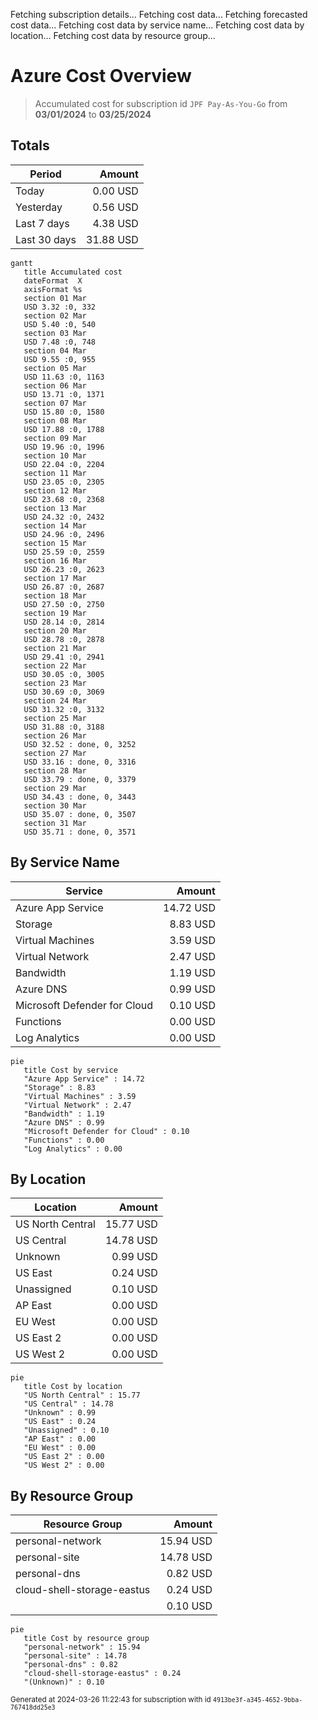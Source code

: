 Fetching subscription details...
Fetching cost data...
Fetching forecasted cost data...
Fetching cost data by service name...
Fetching cost data by location...
Fetching cost data by resource group...
# Azure Cost Overview

> Accumulated cost for subscription id `JPF Pay-As-You-Go` from **03/01/2024** to **03/25/2024**

## Totals

|Period|Amount|
|---|---:|
|Today|0.00 USD|
|Yesterday|0.56 USD|
|Last 7 days|4.38 USD|
|Last 30 days|31.88 USD|

```mermaid
gantt
   title Accumulated cost
   dateFormat  X
   axisFormat %s
   section 01 Mar
   USD 3.32 :0, 332
   section 02 Mar
   USD 5.40 :0, 540
   section 03 Mar
   USD 7.48 :0, 748
   section 04 Mar
   USD 9.55 :0, 955
   section 05 Mar
   USD 11.63 :0, 1163
   section 06 Mar
   USD 13.71 :0, 1371
   section 07 Mar
   USD 15.80 :0, 1580
   section 08 Mar
   USD 17.88 :0, 1788
   section 09 Mar
   USD 19.96 :0, 1996
   section 10 Mar
   USD 22.04 :0, 2204
   section 11 Mar
   USD 23.05 :0, 2305
   section 12 Mar
   USD 23.68 :0, 2368
   section 13 Mar
   USD 24.32 :0, 2432
   section 14 Mar
   USD 24.96 :0, 2496
   section 15 Mar
   USD 25.59 :0, 2559
   section 16 Mar
   USD 26.23 :0, 2623
   section 17 Mar
   USD 26.87 :0, 2687
   section 18 Mar
   USD 27.50 :0, 2750
   section 19 Mar
   USD 28.14 :0, 2814
   section 20 Mar
   USD 28.78 :0, 2878
   section 21 Mar
   USD 29.41 :0, 2941
   section 22 Mar
   USD 30.05 :0, 3005
   section 23 Mar
   USD 30.69 :0, 3069
   section 24 Mar
   USD 31.32 :0, 3132
   section 25 Mar
   USD 31.88 :0, 3188
   section 26 Mar
   USD 32.52 : done, 0, 3252
   section 27 Mar
   USD 33.16 : done, 0, 3316
   section 28 Mar
   USD 33.79 : done, 0, 3379
   section 29 Mar
   USD 34.43 : done, 0, 3443
   section 30 Mar
   USD 35.07 : done, 0, 3507
   section 31 Mar
   USD 35.71 : done, 0, 3571
```

## By Service Name

|Service|Amount|
|---|---:|
|Azure App Service|14.72 USD|
|Storage|8.83 USD|
|Virtual Machines|3.59 USD|
|Virtual Network|2.47 USD|
|Bandwidth|1.19 USD|
|Azure DNS|0.99 USD|
|Microsoft Defender for Cloud|0.10 USD|
|Functions|0.00 USD|
|Log Analytics|0.00 USD|

```mermaid
pie
   title Cost by service
   "Azure App Service" : 14.72
   "Storage" : 8.83
   "Virtual Machines" : 3.59
   "Virtual Network" : 2.47
   "Bandwidth" : 1.19
   "Azure DNS" : 0.99
   "Microsoft Defender for Cloud" : 0.10
   "Functions" : 0.00
   "Log Analytics" : 0.00
```

## By Location

|Location|Amount|
|---|---:|
|US North Central|15.77 USD|
|US Central|14.78 USD|
|Unknown|0.99 USD|
|US East|0.24 USD|
|Unassigned|0.10 USD|
|AP East|0.00 USD|
|EU West|0.00 USD|
|US East 2|0.00 USD|
|US West 2|0.00 USD|

```mermaid
pie
   title Cost by location
   "US North Central" : 15.77
   "US Central" : 14.78
   "Unknown" : 0.99
   "US East" : 0.24
   "Unassigned" : 0.10
   "AP East" : 0.00
   "EU West" : 0.00
   "US East 2" : 0.00
   "US West 2" : 0.00
```

## By Resource Group

|Resource Group|Amount|
|---|---:|
|personal-network|15.94 USD|
|personal-site|14.78 USD|
|personal-dns|0.82 USD|
|cloud-shell-storage-eastus|0.24 USD|
||0.10 USD|

```mermaid
pie
   title Cost by resource group
   "personal-network" : 15.94
   "personal-site" : 14.78
   "personal-dns" : 0.82
   "cloud-shell-storage-eastus" : 0.24
   "(Unknown)" : 0.10
```

<sup>Generated at 2024-03-26 11:22:43 for subscription with id `4913be3f-a345-4652-9bba-767418dd25e3`</sup>
